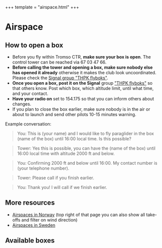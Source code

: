 +++
template = "airspace.html"
+++

# Airspace


## How to open a box

- Before you fly within Tromso CTR, **make sure your box is open**.
  The control tower can be reached via 67 03 47 66.
- **Before calling the tower and opening a box, make sure nobody else has opened it already**
  otherwise it makes the club look uncoordinated. Please check the [Signal group "THPK flyboks"](@/contact.md).
- **Once you open a box, post it on the Signal** group ["THPK flyboks"](@/contact.md) so that others know.
  Post which box, which altitude limit, until what time, and your contact.
- **Have your radio on** set to 154.175 so that you can inform others about changes.
- If you plan to close the box earlier, make sure nobody is in the air or about
  to launch and send other pilots 10-15 minutes warning.

Example conversation:

> You: This is (your name) and I would like to fly paraglider in the box (name of the box) until 16:00 local time. Is this possible?

> Tower: Yes this is possible, you can have the (name of the box) until 16:00 local time with altitude 2000 ft and below.

> You: Confirming 2000 ft and below until 16:00. My contact number is (your telephone number).

> Tower: Please call if you finish earlier.

> You: Thank you! I will call if we finish earlier.


## More resources

- [Airspaces in Norway](http://luftrom.info/viewer.html) (top right of that
  page you can also show all take-offs and filter on wind direction)
- [Airspaces in Sweden](https://www.highfly.se/luftrum/)


## Available boxes
